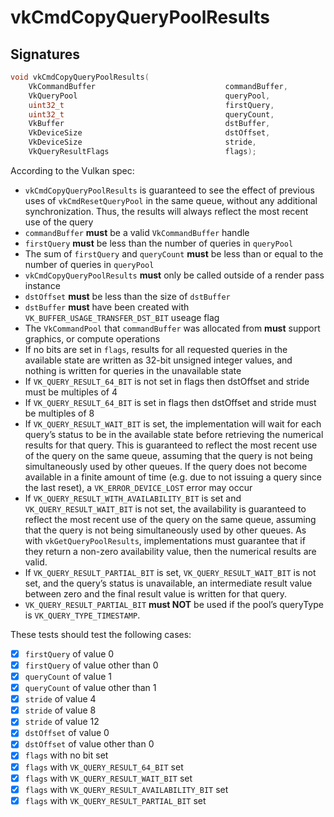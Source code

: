 # vkCmdCopyQueryPoolResults

## Signatures
```c++
void vkCmdCopyQueryPoolResults(
    VkCommandBuffer                             commandBuffer,
    VkQueryPool                                 queryPool,
    uint32_t                                    firstQuery,
    uint32_t                                    queryCount,
    VkBuffer                                    dstBuffer,
    VkDeviceSize                                dstOffset,
    VkDeviceSize                                stride,
    VkQueryResultFlags                          flags);
```

According to the Vulkan spec:
- `vkCmdCopyQueryPoolResults` is guaranteed to see the effect of previous uses
  of `vkCmdResetQueryPool` in the same queue, without any additional
  synchronization. Thus, the results will always reflect the most recent use of
  the query
- `commandBuffer` **must** be a valid `VkCommandBuffer` handle
- `firstQuery` **must** be less than the number of queries in `queryPool`
- The sum of `firstQuery` and `queryCount` **must** be less than or equal to
  the number of queries in `queryPool`
- `vkCmdCopyQueryPoolResults` **must** only be called outside of a render pass
  instance
- `dstOffset` **must** be less than the size of `dstBuffer`
- `dstBuffer` **must** have been created with `VK_BUFFER_USAGE_TRANSFER_DST_BIT`
  useage flag
- The `VkCommandPool` that `commandBuffer` was allocated from **must** support
  graphics, or compute operations
- If no bits are set in `flags`, results for all requested queries in the
  available state are written as 32-bit unsigned integer values, and nothing is
  written for queries in the unavailable state
- If `VK_QUERY_RESULT_64_BIT` is not set in flags then dstOffset and stride
  must be multiples of 4
- If `VK_QUERY_RESULT_64_BIT` is set in flags then dstOffset and stride must be
  multiples of 8
- If `VK_QUERY_RESULT_WAIT_BIT` is set, the implementation will wait for each
  query’s status to be in the available state before retrieving the numerical
  results for that query. This is guaranteed to reflect the most recent use of
  the query on the same queue, assuming that the query is not being
  simultaneously used by other queues. If the query does not become available
  in a finite amount of time (e.g. due to not issuing a query since the last
  reset), a `VK_ERROR_DEVICE_LOST` error may occur
- If `VK_QUERY_RESULT_WITH_AVAILABILITY_BIT` is set and
  `VK_QUERY_RESULT_WAIT_BIT` is not set, the availability is guaranteed to
  reflect the most recent use of the query on the same queue, assuming that the
  query is not being simultaneously used by other queues. As with
  `vkGetQueryPoolResults`, implementations must guarantee that if they return a
  non-zero availability value, then the numerical results are valid.
- If `VK_QUERY_RESULT_PARTIAL_BIT` is set, `VK_QUERY_RESULT_WAIT_BIT` is not
  set, and the query’s status is unavailable, an intermediate result value
  between zero and the final result value is written for that query.
- `VK_QUERY_RESULT_PARTIAL_BIT` **must NOT** be used if the pool’s queryType is
  `VK_QUERY_TYPE_TIMESTAMP`.

These tests should test the following cases:
- [x] `firstQuery` of value 0
- [x] `firstQuery` of value other than 0
- [x] `queryCount` of value 1
- [x] `queryCount` of value other than 1
- [x] `stride` of value 4
- [x] `stride` of value 8
- [x] `stride` of value 12
- [x] `dstOffset` of value 0
- [x] `dstOffset` of value other than 0
- [x] `flags` with no bit set
- [x] `flags` with `VK_QUERY_RESULT_64_BIT` set
- [x] `flags` with `VK_QUERY_RESULT_WAIT_BIT` set
- [x] `flags` with `VK_QUERY_RESULT_AVAILABILITY_BIT` set
- [x] `flags` with `VK_QUERY_RESULT_PARTIAL_BIT` set
